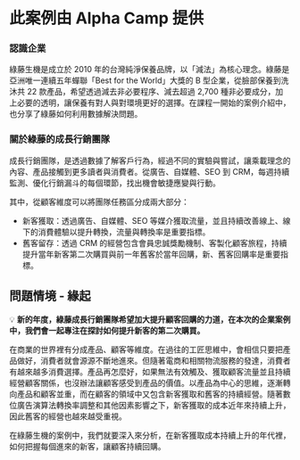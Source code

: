 # 此案例由 Alpha Camp 提供

### **認識企業**

綠藤生機是成立於 2010 年的台灣純淨保養品牌，以「減法」為核心理念。綠藤是亞洲唯一連續五年蟬聯「Best for the World」大獎的 B 型企業，從臉部保養到洗沐共 22 款產品，希望透過減去非必要程序、減去超過 2,700 種非必要成分，加上必要的透明，讓保養有對人與對環境更好的選擇。在課程一開始的案例介紹中，也分享了綠藤如何利用數據解決問題。


### **關於綠藤的成長行銷團隊**

成長行銷團隊，是透過數據了解客戶行為，經過不同的實驗與嘗試，讓乘載理念的內容、產品接觸到更多讀者與消費者。從廣告、自媒體、SEO 到 CRM，每週持續監測、優化行銷漏斗的每個環節，找出機會敏捷應變與行動。

其中，從顧客維度可以將團隊任務區分成兩大部分：

- 新客獲取：透過廣告、自媒體、SEO 等媒介獲取流量，並且持續改善線上、線下的消費體驗以提升轉換，流量與轉換率是重要指標。
- 舊客留存：透過 CRM 的經營包含會員忠誠獎勵機制、客製化顧客旅程，持續提升當年新客第二次購買與前一年舊客於當年回購，新、舊客回購率是重要指標。

## **問題情境 - 緣起**

💡 **新的年度，綠藤成長行銷團隊希望加大提升顧客回購的力道，在本次的企業案例中，我們會一起專注在探討如何提升新客的第二次購買。**

在商業的世界裡有分成產品、顧客等維度。在過往的工匠思維中，會相信只要把產品做好，消費者就會源源不斷地進來。但隨著電商和相關物流服務的發達，消費者有越來越多消費選擇。產品再怎麼好，如果無法有效觸及、獲取顧客流量並且持續經營顧客關係，也沒辦法讓顧客感受到產品的價值。以產品為中心的思維，逐漸轉向產品和顧客並重，而在顧客的領域中又包含新客獲取和舊客的持續經營。隨著數位廣告演算法轉換率調整和其他因素影響之下，新客獲取的成本近年來持續上升，因此舊客的經營也越來越受重視。

在綠藤生機的案例中，我們就要深入來分析，在新客獲取成本持續上升的年代裡，如何把握每個進來的新客，讓顧客持續回購。
  
